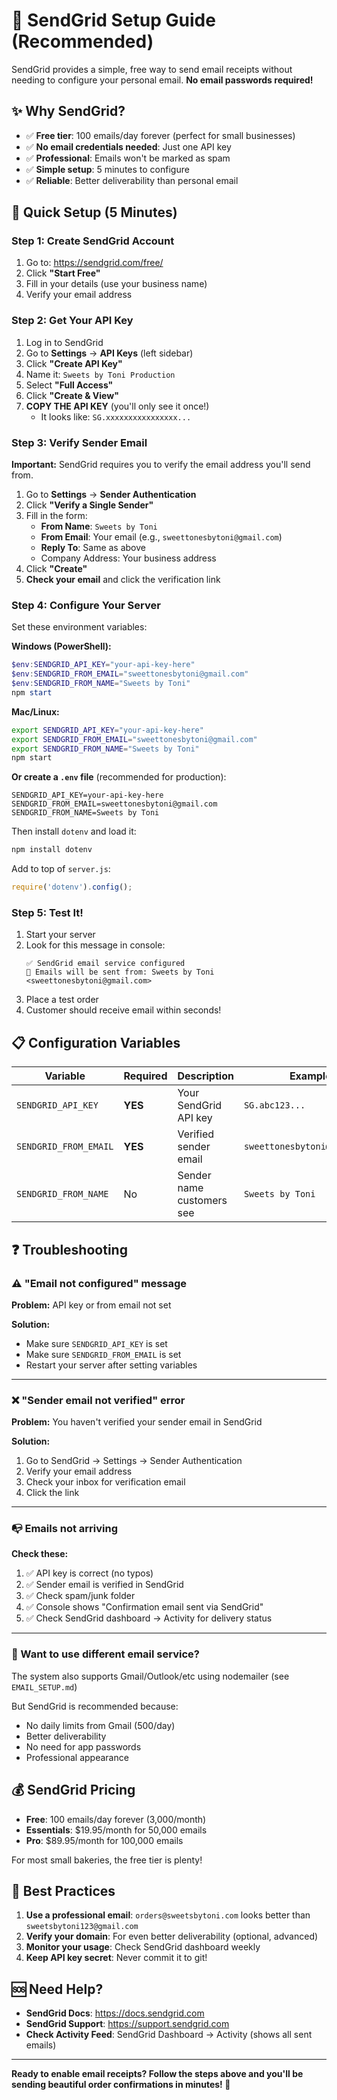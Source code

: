 # 📧 SendGrid Setup Guide (Recommended)

SendGrid provides a simple, free way to send email receipts without needing to configure your personal email. **No email passwords required!**

## ✨ Why SendGrid?

- ✅ **Free tier**: 100 emails/day forever (perfect for small businesses)
- ✅ **No email credentials needed**: Just one API key
- ✅ **Professional**: Emails won't be marked as spam
- ✅ **Simple setup**: 5 minutes to configure
- ✅ **Reliable**: Better deliverability than personal email

## 🚀 Quick Setup (5 Minutes)

### Step 1: Create SendGrid Account

1. Go to: https://sendgrid.com/free/
2. Click **"Start Free"**
3. Fill in your details (use your business name)
4. Verify your email address

### Step 2: Get Your API Key

1. Log in to SendGrid
2. Go to **Settings** → **API Keys** (left sidebar)
3. Click **"Create API Key"**
4. Name it: `Sweets by Toni Production`
5. Select **"Full Access"**
6. Click **"Create & View"**
7. **COPY THE API KEY** (you'll only see it once!)
   - It looks like: `SG.xxxxxxxxxxxxxxxx...`

### Step 3: Verify Sender Email

**Important:** SendGrid requires you to verify the email address you'll send from.

1. Go to **Settings** → **Sender Authentication**
2. Click **"Verify a Single Sender"**
3. Fill in the form:
   - **From Name**: `Sweets by Toni`
   - **From Email**: Your email (e.g., `sweettonesbytoni@gmail.com`)
   - **Reply To**: Same as above
   - Company Address: Your business address
4. Click **"Create"**
5. **Check your email** and click the verification link

### Step 4: Configure Your Server

Set these environment variables:

**Windows (PowerShell):**
```powershell
$env:SENDGRID_API_KEY="your-api-key-here"
$env:SENDGRID_FROM_EMAIL="sweettonesbytoni@gmail.com"
$env:SENDGRID_FROM_NAME="Sweets by Toni"
npm start
```

**Mac/Linux:**
```bash
export SENDGRID_API_KEY="your-api-key-here"
export SENDGRID_FROM_EMAIL="sweettonesbytoni@gmail.com"
export SENDGRID_FROM_NAME="Sweets by Toni"
npm start
```

**Or create a `.env` file** (recommended for production):
```
SENDGRID_API_KEY=your-api-key-here
SENDGRID_FROM_EMAIL=sweettonesbytoni@gmail.com
SENDGRID_FROM_NAME=Sweets by Toni
```

Then install `dotenv` and load it:
```bash
npm install dotenv
```

Add to top of `server.js`:
```javascript
require('dotenv').config();
```

### Step 5: Test It!

1. Start your server
2. Look for this message in console:
   ```
   ✅ SendGrid email service configured
   📧 Emails will be sent from: Sweets by Toni <sweettonesbytoni@gmail.com>
   ```
3. Place a test order
4. Customer should receive email within seconds!

## 📋 Configuration Variables

| Variable | Required | Description | Example |
|----------|----------|-------------|---------|
| `SENDGRID_API_KEY` | **YES** | Your SendGrid API key | `SG.abc123...` |
| `SENDGRID_FROM_EMAIL` | **YES** | Verified sender email | `sweettonesbytoni@gmail.com` |
| `SENDGRID_FROM_NAME` | No | Sender name customers see | `Sweets by Toni` |

## ❓ Troubleshooting

### ⚠️ "Email not configured" message

**Problem:** API key or from email not set

**Solution:**
- Make sure `SENDGRID_API_KEY` is set
- Make sure `SENDGRID_FROM_EMAIL` is set
- Restart your server after setting variables

---

### ❌ "Sender email not verified" error

**Problem:** You haven't verified your sender email in SendGrid

**Solution:**
1. Go to SendGrid → Settings → Sender Authentication
2. Verify your email address
3. Check your inbox for verification email
4. Click the link

---

### 📭 Emails not arriving

**Check these:**
1. ✅ API key is correct (no typos)
2. ✅ Sender email is verified in SendGrid
3. ✅ Check spam/junk folder
4. ✅ Console shows "Confirmation email sent via SendGrid"
5. ✅ Check SendGrid dashboard → Activity for delivery status

---

### 🔄 Want to use different email service?

The system also supports Gmail/Outlook/etc using nodemailer (see `EMAIL_SETUP.md`)

But SendGrid is recommended because:
- No daily limits from Gmail (500/day)
- Better deliverability
- No need for app passwords
- Professional appearance

## 💰 SendGrid Pricing

- **Free**: 100 emails/day forever (3,000/month)
- **Essentials**: $19.95/month for 50,000 emails
- **Pro**: $89.95/month for 100,000 emails

For most small bakeries, the free tier is plenty!

## 🎯 Best Practices

1. **Use a professional email**: `orders@sweetsbytoni.com` looks better than `sweetsbytoni123@gmail.com`
2. **Verify your domain**: For even better deliverability (optional, advanced)
3. **Monitor your usage**: Check SendGrid dashboard weekly
4. **Keep API key secret**: Never commit it to git!

## 🆘 Need Help?

- **SendGrid Docs**: https://docs.sendgrid.com
- **SendGrid Support**: https://support.sendgrid.com
- **Check Activity Feed**: SendGrid Dashboard → Activity (shows all sent emails)

---

**Ready to enable email receipts? Follow the steps above and you'll be sending beautiful order confirmations in minutes! 🎉**

